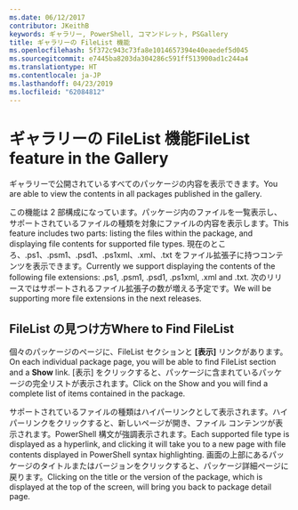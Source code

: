 ```yaml
---
ms.date: 06/12/2017
contributor: JKeithB
keywords: ギャラリー, PowerShell, コマンドレット, PSGallery
title: ギャラリーの FileList 機能
ms.openlocfilehash: 5f372c943c73fa8e1014657394e40eaedef5d045
ms.sourcegitcommit: e7445ba8203da304286c591ff513900ad1c244a4
ms.translationtype: HT
ms.contentlocale: ja-JP
ms.lasthandoff: 04/23/2019
ms.locfileid: "62084812"
---
```

# <a name="filelist-feature-in-the-gallery"></a><span data-ttu-id="d9c4f-103">ギャラリーの FileList 機能</span><span class="sxs-lookup"><span data-stu-id="d9c4f-103">FileList feature in the Gallery</span></span>

<span data-ttu-id="d9c4f-104">ギャラリーで公開されているすべてのパッケージの内容を表示できます。</span><span class="sxs-lookup"><span data-stu-id="d9c4f-104">You are able to view the contents in all packages published in the gallery.</span></span>

<span data-ttu-id="d9c4f-105">この機能は 2 部構成になっています。パッケージ内のファイルを一覧表示し、サポートされているファイルの種類を対象にファイルの内容を表示します。</span><span class="sxs-lookup"><span data-stu-id="d9c4f-105">This feature includes two parts: listing the files within the package, and displaying file contents for supported file types.</span></span> <span data-ttu-id="d9c4f-106">現在のところ、.ps1、.psm1、.psd1、.ps1xml、.xml、.txt をファイル拡張子に持つコンテンツを表示できます。</span><span class="sxs-lookup"><span data-stu-id="d9c4f-106">Currently we support displaying the contents of the following file extensions: .ps1, .psm1, .psd1, .ps1xml, .xml and .txt.</span></span> <span data-ttu-id="d9c4f-107">次のリリースではサポートされるファイル拡張子の数が増える予定です。</span><span class="sxs-lookup"><span data-stu-id="d9c4f-107">We will be supporting more file extensions in the next releases.</span></span>

## <a name="where-to-find-filelist"></a><span data-ttu-id="d9c4f-108">FileList の見つけ方</span><span class="sxs-lookup"><span data-stu-id="d9c4f-108">Where to Find FileList</span></span>

<span data-ttu-id="d9c4f-109">個々のパッケージのページに、FileList セクションと **[表示]** リンクがあります。</span><span class="sxs-lookup"><span data-stu-id="d9c4f-109">On each individual package page, you will be able to find FileList section and a **Show** link.</span></span> <span data-ttu-id="d9c4f-110">[表示] をクリックすると、パッケージに含まれているパッケージの完全リストが表示されます。</span><span class="sxs-lookup"><span data-stu-id="d9c4f-110">Click on the Show and you will find a complete list of items contained in the package.</span></span>

<span data-ttu-id="d9c4f-111">サポートされているファイルの種類はハイパーリンクとして表示されます。ハイパーリンクをクリックすると、新しいページが開き、ファイル コンテンツが表示されます。PowerShell 構文が強調表示されます。</span><span class="sxs-lookup"><span data-stu-id="d9c4f-111">Each supported file type is displayed as a hyperlink, and clicking it will take you to a new page with file contents displayed in PowerShell syntax highlighting.</span></span> <span data-ttu-id="d9c4f-112">画面の上部にあるパッケージのタイトルまたはバージョンをクリックすると、パッケージ詳細ページに戻ります。</span><span class="sxs-lookup"><span data-stu-id="d9c4f-112">Clicking on the title or the version of the package, which is displayed at the top of the screen, will bring you back to package detail page.</span></span>

